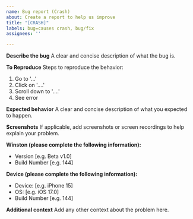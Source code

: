 ```yaml
---
name: Bug report (Crash)
about: Create a report to help us improve
title: "[CRASH]"
labels: bug=causes crash, bug/fix
assignees: ''

---
```


**Describe the bug**
A clear and concise description of what the bug is.

**To Reproduce**
Steps to reproduce the behavior:
1. Go to '...'
2. Click on '....'
3. Scroll down to '....'
4. See error

**Expected behavior**
A clear and concise description of what you expected to happen.

**Screenshots**
If applicable, add screenshots or screen recordings to help explain your problem.

**Winston (please complete the following information):**
 - Version [e.g. Beta v1.0]
 - Build Number [e.g. 144]

**Device (please complete the following information):**
 - Device: [e.g. iPhone 15]
 - OS: [e.g. iOS 17.0]
 - Build Number [e.g. 144]

**Additional context**
Add any other context about the problem here.
